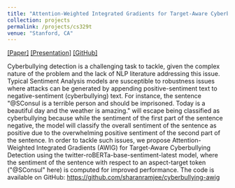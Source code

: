 ```yaml
---
title: "Attention-Weighted Integrated Gradients for Target-Aware Cyberbullying Detection"
collection: projects
permalink: /projects/cs329t
venue: "Stanford, CA"
---  
```

[[Paper]](https://sharanramjee.github.io/files/projects/cs329t.pdf)
[[Presentation]](https://sharanramjee.github.io/files/talks/cs329t.pdf)
[[GitHub]](https://github.com/sharanramjee/cyberbullying-awig)

Cyberbullying detection is a challenging task to tackle, given the complex nature of the problem and the lack of NLP literature addressing this issue. Typical Sentiment Analysis models are susceptible to robustness issues where attacks can be generated by appending positive-sentiment text to negative-sentiment (cyberbullying) text. For instance, the sentence "@SConsul is a terrible person and should be imprisoned. Today is a beautiful day and the weather is amazing." will escape being classified as cyberbullying because while the sentiment of the first part of the sentence negative, the model will classify the overall sentiment of the sentence as positive due to the overwhelming positive sentiment of the second part of the sentence. In order to tackle such issues, we propose Attention-Weighted Integrated Gradients (AWIG) for Target-Aware Cyberbullying Detection using the twitter-roBERTa-base-sentiment-latest model, where the sentiment of the sentence with respect to an aspect-target token ("@SConsul" here) is computed for improved performance. The code is available on GitHub: https://github.com/sharanramjee/cyberbullying-awig
